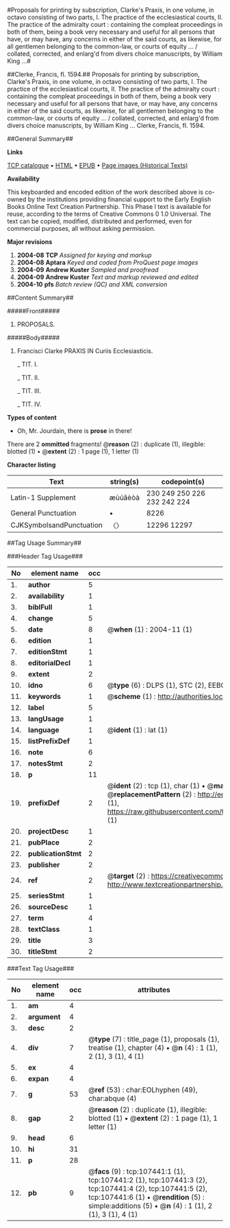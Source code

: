 #Proposals for printing by subscription, Clarke's Praxis, in one volume, in octavo consisting of two parts, I. The practice of the ecclesiastical courts, II. The practice of the admiralty court : containing the compleat proceedings in both of them, being a book very necessary and useful for all persons that have, or may have, any concerns in either of the said courts, as likewise, for all gentlemen belonging to the common-law, or courts of equity ... / collated, corrected, and enlarg'd from divers choice manuscripts, by William King ...#

##Clerke, Francis, fl. 1594.##
Proposals for printing by subscription, Clarke's Praxis, in one volume, in octavo consisting of two parts, I. The practice of the ecclesiastical courts, II. The practice of the admiralty court : containing the compleat proceedings in both of them, being a book very necessary and useful for all persons that have, or may have, any concerns in either of the said courts, as likewise, for all gentlemen belonging to the common-law, or courts of equity ... / collated, corrected, and enlarg'd from divers choice manuscripts, by William King ...
Clerke, Francis, fl. 1594.

##General Summary##

**Links**

[TCP catalogue](http://www.ota.ox.ac.uk/tcp/)  • 
[HTML](http://tei.it.ox.ac.uk/tcp/Texts-HTML/free/A33/A33257.html)  • 
[EPUB](http://tei.it.ox.ac.uk/tcp/Texts-EPUB/free/A33/A33257.epub) • 
[Page images (Historical Texts)](https://data.historicaltexts.jisc.ac.uk/view?pubId=eebo-18389391e&pageId=eebo-18389391e-107441-1)

**Availability**

This keyboarded and encoded edition of the
	       work described above is co-owned by the institutions
	       providing financial support to the Early English Books
	       Online Text Creation Partnership. This Phase I text is
	       available for reuse, according to the terms of Creative
	       Commons 0 1.0 Universal. The text can be copied,
	       modified, distributed and performed, even for
	       commercial purposes, all without asking permission.

**Major revisions**

1. __2004-08__ __TCP__ *Assigned for keying and markup*
1. __2004-08__ __Aptara__ *Keyed and coded from ProQuest page images*
1. __2004-09__ __Andrew Kuster__ *Sampled and proofread*
1. __2004-09__ __Andrew Kuster__ *Text and markup reviewed and edited*
1. __2004-10__ __pfs__ *Batch review (QC) and XML conversion*

##Content Summary##

#####Front#####

1. PROPOSALS.

#####Body#####

1. Francisci Clarke
PRAXIS
IN
Curiis Ecclesiasticis.

    _ TIT. I.

    _ TIT. II.

    _ TIT. III.

    _ TIT. IV.

**Types of content**

  * Oh, Mr. Jourdain, there is **prose** in there!

There are 2 **ommitted** fragments! 
 @__reason__ (2) : duplicate (1), illegible: blotted (1)  •  @__extent__ (2) : 1 page (1), 1 letter (1)

**Character listing**


|Text|string(s)|codepoint(s)|
|---|---|---|
|Latin-1 Supplement|æùúâèòà|230 249 250 226 232 242 224|
|General Punctuation|•|8226|
|CJKSymbolsandPunctuation|〈〉|12296 12297|

##Tag Usage Summary##

###Header Tag Usage###

|No|element name|occ|attributes|
|---|---|---|---|
|1.|__author__|5||
|2.|__availability__|1||
|3.|__biblFull__|1||
|4.|__change__|5||
|5.|__date__|8| @__when__ (1) : 2004-11 (1)|
|6.|__edition__|1||
|7.|__editionStmt__|1||
|8.|__editorialDecl__|1||
|9.|__extent__|2||
|10.|__idno__|6| @__type__ (6) : DLPS (1), STC (2), EEBO-CITATION (1), OCLC (1), VID (1)|
|11.|__keywords__|1| @__scheme__ (1) : http://authorities.loc.gov/ (1)|
|12.|__label__|5||
|13.|__langUsage__|1||
|14.|__language__|1| @__ident__ (1) : lat (1)|
|15.|__listPrefixDef__|1||
|16.|__note__|6||
|17.|__notesStmt__|2||
|18.|__p__|11||
|19.|__prefixDef__|2| @__ident__ (2) : tcp (1), char (1)  •  @__matchPattern__ (2) : ([0-9\-]+):([0-9IVX]+) (1), (.+) (1)  •  @__replacementPattern__ (2) : http://eebo.chadwyck.com/downloadtiff?vid=$1&page=$2 (1), https://raw.githubusercontent.com/textcreationpartnership/Texts/master/tcpchars.xml#$1 (1)|
|20.|__projectDesc__|1||
|21.|__pubPlace__|2||
|22.|__publicationStmt__|2||
|23.|__publisher__|2||
|24.|__ref__|2| @__target__ (2) : https://creativecommons.org/publicdomain/zero/1.0/ (1), http://www.textcreationpartnership.org/docs/. (1)|
|25.|__seriesStmt__|1||
|26.|__sourceDesc__|1||
|27.|__term__|4||
|28.|__textClass__|1||
|29.|__title__|3||
|30.|__titleStmt__|2||


###Text Tag Usage###

|No|element name|occ|attributes|
|---|---|---|---|
|1.|__am__|4||
|2.|__argument__|4||
|3.|__desc__|2||
|4.|__div__|7| @__type__ (7) : title_page (1), proposals (1), treatise (1), chapter (4)  •  @__n__ (4) : 1 (1), 2 (1), 3 (1), 4 (1)|
|5.|__ex__|4||
|6.|__expan__|4||
|7.|__g__|53| @__ref__ (53) : char:EOLhyphen (49), char:abque (4)|
|8.|__gap__|2| @__reason__ (2) : duplicate (1), illegible: blotted (1)  •  @__extent__ (2) : 1 page (1), 1 letter (1)|
|9.|__head__|6||
|10.|__hi__|31||
|11.|__p__|28||
|12.|__pb__|9| @__facs__ (9) : tcp:107441:1 (1), tcp:107441:2 (1), tcp:107441:3 (2), tcp:107441:4 (2), tcp:107441:5 (2), tcp:107441:6 (1)  •  @__rendition__ (5) : simple:additions (5)  •  @__n__ (4) : 1 (1), 2 (1), 3 (1), 4 (1)|
